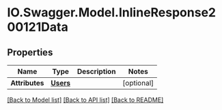 # IO.Swagger.Model.InlineResponse200121Data
## Properties

Name | Type | Description | Notes
------------ | ------------- | ------------- | -------------
**Attributes** | [**Users**](Users.md) |  | [optional] 

[[Back to Model list]](../README.md#documentation-for-models) [[Back to API list]](../README.md#documentation-for-api-endpoints) [[Back to README]](../README.md)

